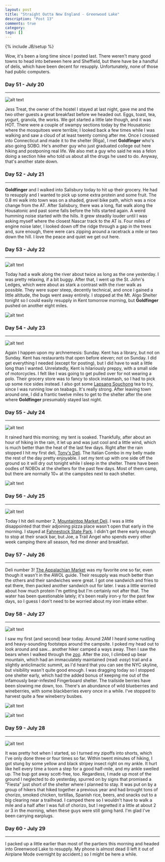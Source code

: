 ```yaml
---
layout: post
title: "Straight Outta New England - Greenwood Lake"
description: "Post 13"
comments: true
category:
tags: []
---
```

{% include JB/setup %}

Wow, it's been a long time since I posted last. There weren't many good towns to head into between here and Sheffield, but there have be a handful of delis, which have been decent for resupply. Unfortunately, none of those had public computers.

### Day 51 - July 20
---

![alt text](https://raw.githubusercontent.com/SilensAngelusNex/silensangelusnex.github.com/master/_images/greenwood/20170720_161350.jpg "On the top of Bear Mountain, the Connecticut one, not the New York one")

Jess Treat, the owner of the hostel I stayed at last night, gave me and the two other guests a great breakfast before we headed out. Eggs, toast, tea, yogurt, granola, the works. We got started a little late though, and it was HOT. There were a couple of swampy sections today by the Housatonic where the mosquitoes were terrible; I looked back a few times while I was walking and saw a cloud of at least twenty coming after me. Once I crossed into Connecticut and made it to the shelter (Riga), I met **Goldfinger** who's also going SOBO. He's another guy who just graduated college out here hiking and postponing real life. We also met a guy who said he was a felon doing a section hike who told us about all the drugs he used to do. Anyway, that's another state down.

### Day 52 - July 21
---

**Goldfinger** and I walked into Salisbury today to hit up their grocery. He had to resupply and I wanted to pick up some extra protein and some fruit. The 0.8 mi walk into town was on a shaded, gravel bike path, which was a nice change from the AT. After Salisbury, there was a long, flat walk along the Housatonic and past some falls before the hills started again. A weird humming noise started with the hills. It grew steadily louder until I was asking myself where the closest Nascar track to the AT is. Four miles of engine noise later, I looked down off the ridge through a gap in the trees and, sure enough, there were cars zipping around a racetrack a mile or two down the hill. I love the peace and quiet we get out here.

### Day 53 - July 22
---

![alt text](https://raw.githubusercontent.com/SilensAngelusNex/silensangelusnex.github.com/master/_images/greenwood/20170722_125716.jpg "Along the Housatonic")

Today had a walk along the river about twice as long as the one yesterday. I was pretty relaxing, if a bit buggy. After that, I went up the St. John's Ledges, which were about as stark a contrast with the river walk as possible. They were super steep, decently technical, and once I gained a little altitude, the bugs went away entirely. I stopped at the Mt. Algo Shelter tonight so I could easily resupply in Kent tomorrow morning, but **Goldfinger** pushed on another eight miles.

![alt text](https://raw.githubusercontent.com/SilensAngelusNex/silensangelusnex.github.com/master/_images/greenwood/20170722_134941.jpg "Looking up St. John's Ledges")

### Day 54 - July 23
---

![alt text](https://raw.githubusercontent.com/SilensAngelusNex/silensangelusnex.github.com/master/_images/greenwood/20170723_173001.jpg "View from the top of Ten Mile Hill")

Again I happen upon my archnemesis: Sunday. Kent has a library, but not on Sunday. Kent has restaurants that open before eleven; not on Sunday. I did get everything I needed (except for posting), but I did have to wait a little long than I wanted. Unrelatedly, Kent is hilariously preppy, with a small side of motorcycles. I felt like I was going to get pulled over for not wearing a polo. Their grocery store was to fancy to stock instamash, so I had to pick up some rice sides instead. I also got some [Lapsang Souchong](https://www.twiningsusa.com/our-products/our-products/lapsang-souchong/tea-bags-20ct--box) tea to try, since I was running low on teabags. It's really strong. After leaving town around one, I did a frantic twelve miles to get to the shelter after the one where **Goldfinger** presumably stayed last night.

### Day 55 - July 24
---

![alt text](https://raw.githubusercontent.com/SilensAngelusNex/silensangelusnex.github.com/master/_images/greenwood/20170724_113738.jpg "Fields near Hurds Corner")

It rained hard this morning; my tent is soaked. Thankfully, after about an hour of hiking in the rain, it let up and was just cool and a little wind, which is much better than the heat of the last few days. Right after the rain stopped I hit my first deli, [Tony's Deli](https://www.yelp.com/biz/tonys-deli-pawling). The Italian Combo in my belly made the rest of the day pretty enjoyable. I set my tent up with one side off the ground so it will dry out tonight while I sleep in the shelter. There have been oodles of NOBOs at the shelters for the past few days. Most of them camp, but there are normally 10+ at the campsites next to each shelter.

![alt text](https://raw.githubusercontent.com/SilensAngelusNex/silensangelusnex.github.com/master/_images/greenwood/20170724_113520.jpg "I think I found the Windows XP wallpaper")


### Day 56 - July 25
---

![alt text](https://raw.githubusercontent.com/SilensAngelusNex/silensangelusnex.github.com/master/_images/greenwood/20170725_162222.jpg "Hosner Mountain? Not sure on this one.")

Today I hit deli number 2, [Mountaintop Market Deli](https://www.yelp.com/biz/mountaintop-market-deli-and-catering-stormville). I was a little disappointed that their adjoining pizza place wasn't open that early in the morning. I stayed at [Fahnestock State Park](https://parks.ny.gov/parks/133/hunting.aspx). I didn't get there early enough to stop at their snack bar, but Joe, a Trail Angel who spends every other week camping there all season, fed me dinner and breakfast.

### Day 57 - July 26
---

Deli number 3! [The Appalachian Market]( https://www.yelp.com/biz/appalachian-market-garrison-3) was my favorite one so far, even though it wasn't in the AWOL guide. Their resupply was much better than the others and their sandwiches were great. I got one sandwich and fries to eat there, then packed another sandwich out for later. I was a little worried about how much protein I'm getting but I'm certainly not after that. The water has been questionable lately; it's been really iron-y for the past few days, so I guess I don't need to be worried about my iron intake either.

### Day 58 - July 27
---

![alt text](https://raw.githubusercontent.com/SilensAngelusNex/silensangelusnex.github.com/master/_images/greenwood/20170727_102510.jpg "View from Bear Mountain Bridge")

I saw my first (and second) bear today. Around 2AM I heard some rustling and heavy-sounding footsteps around the campsite. I poked my head out to look around and saw... another hiker camped a ways away. Then I saw the bears when I walked through the [zoo](http://www.trailsidezoo.org/). After the zoo, I climbed up bear mountain, which had an immaculately maintained (read: *easy*) trail and a slightly anticlimactic summit, as I'd heard that you can see the NYC skyline, but visibility wasn't quite good enough. I was dragging today so I stopped one shelter early, which had the added bonus of keeping me out of the infamously bear-infested Fingerboard shelter. The trailside berries have been slowimg me down, too. There's an abundance of  wild blueberries and wineberries, with some blackberries every once in a while. I've stopped to harvest quite a few wineberry busbes.

![alt text](https://raw.githubusercontent.com/SilensAngelusNex/silensangelusnex.github.com/master/_images/greenwood/20170727_102018.jpg "In front of Bear Mountain Bridge")

![alt text](https://raw.githubusercontent.com/SilensAngelusNex/silensangelusnex.github.com/master/_images/greenwood/20170727_131734.jpg "View of Bear Mountain from West Mountain")

### Day 59 - July 28
---

![alt text](https://raw.githubusercontent.com/SilensAngelusNex/silensangelusnex.github.com/master/_images/greenwood/20170728_171327.jpg "Fitzgerald Falls")

It was pretty hot when I started, so I turned my zipoffs into shorts, which I've only done three or four times so far. Within twent minutes of hiking, I got stung by some yellow and black stripey insect right on my ankle. It hurt like hell every time a toom a step for a good half-mile, and my ankle swelled up. The bup got away scott-free, too. Regardless, I made up most of the ground I neglected to do yesterday, spurred on by signs that promised a "Fiesta" just short of the shelter where I planned to stay. It was put on by a group of hikers that hiked together a previous year and had brought tons of chorizo, smoked chicken, tortillas, Spanish rice, beers, and snacks out to a big clearing near a trailhead. I camped there so I wouldn't have to walk a mile and a half after I was full of chorizo, but I regretted it a little at about 2 or 3 in the morning, when these guys were still going hard. I'm glad I've been carrying earplugs.


### Day 60 - July 29
---

I packed up a little earlier than most of the partiers this morning and headed into Greenwood Lake to resupply. My phone is almost dead (I left it out of Airplane Mode overnight by accident.) so I might be here a while.
